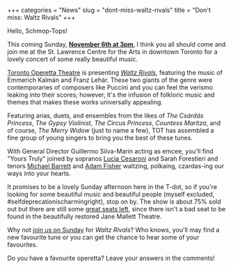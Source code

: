 +++
categories = "News"
slug = "dont-miss-waltz-rivals"
title = "Don&#039;t miss: Waltz Rivals"
+++

Hello, Schmop-Tops!

This coming Sunday, [**November 6th at 3pm**](http://www.torontooperetta.com/shows.html), I think you all should come and join me at the St. Lawrence Centre for the Arts in downtown Toronto for a lovely concert of some really beautiful music. 

[Toronto Operetta Theatre](/scene/companies/toronto-operetta-theatre/) is presenting [*Waltz Rivals*](http://www.torontooperetta.com/shows.html), featuring the music of Emmerich Kalmán and Franz Lehár. These two giants of the genre were contemporaries of composers like Puccini and you can feel the verismo leaking into their scores; however, it's the infusion of folkloric music and themes that makes these works universally appealing. 

Featuring arias, duets, and ensembles from the likes of *The Csárdás Princess*, *The Gypsy Violinist*, *The Circus Princess*, *Countess Maritza*, and of course, *The Merry Widow* (just to name a few), TOT has assembled a fine group of young singers to bring you the best of these tunes. 

With General Director Guillermo Silva-Marin acting as emcee, you'll find "Yours Truly" joined by sopranos [Lucia Cesaroni](/scene/people/lucia-cesaroni/) and Sarah Forestieri and tenors [Michael Barrett](/scene/people/michael-barrett/) and [Adam Fisher](/scene/people/adam-fisher/) waltzing, polkaing, czardas-ing our ways into your hearts. 

It promises to be a lovely Sunday afternoon here in the T-dot, so if you're looking for some beautiful music and beautiful people (myself excluded, #selfdeprecationischarmingright), stop on by. The show is about 75% sold out but there are still some [great seats left](http://www.torontooperetta.com/shows.html), since there isn't a bad seat to be found in the beautifully restored Jane Mallett Theatre. 

Why not [join us on Sunday](http://www.torontooperetta.com/shows.html) for *Waltz Rivals*? Who knows, you'll may find a new favourite tune or you can get the chance to hear some of your favourites. 

Do you have a favourite operetta? Leave your answers in the comments!
